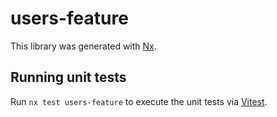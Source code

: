 # users-feature

This library was generated with [Nx](https://nx.dev).

## Running unit tests

Run `nx test users-feature` to execute the unit tests via [Vitest](https://vitest.dev/).
